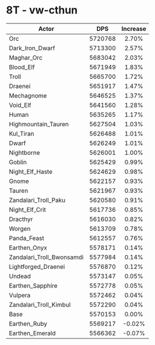 # 8T - vw-cthun
| Actor | DPS | Increase |
|---|:---:|:---:|
|Orc|5720768|2.70%|
|Dark_Iron_Dwarf|5713300|2.57%|
|Maghar_Orc|5683042|2.03%|
|Blood_Elf|5671949|1.83%|
|Troll|5665700|1.72%|
|Draenei|5651917|1.47%|
|Mechagnome|5646525|1.37%|
|Void_Elf|5641560|1.28%|
|Human|5635265|1.17%|
|Highmountain_Tauren|5627504|1.03%|
|Kul_Tiran|5626488|1.01%|
|Dwarf|5626249|1.01%|
|Nightborne|5626001|1.00%|
|Goblin|5625429|0.99%|
|Night_Elf_Haste|5624629|0.98%|
|Gnome|5622157|0.93%|
|Tauren|5621967|0.93%|
|Zandalari_Troll_Paku|5620580|0.91%|
|Night_Elf_Crit|5617736|0.85%|
|Dracthyr|5616030|0.82%|
|Worgen|5613709|0.78%|
|Panda_Feast|5612557|0.76%|
|Earthen_Onyx|5578171|0.14%|
|Zandalari_Troll_Bwonsamdi|5577984|0.14%|
|Lightforged_Draenei|5576870|0.12%|
|Undead|5573147|0.05%|
|Earthen_Sapphire|5572778|0.05%|
|Vulpera|5572462|0.04%|
|Zandalari_Troll_Kimbul|5572290|0.04%|
|Base|5570153|0.00%|
|Earthen_Ruby|5569217|-0.02%|
|Earthen_Emerald|5566362|-0.07%|

